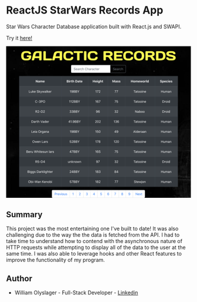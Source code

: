 # ReactJS StarWars Records App

Star Wars Character Database application built with React.js and SWAPI.

Try it [here!](https://peaceful-mountain-33852.herokuapp.com/)

![alt text](screenshot.png?raw=true)

## Summary
This project was the most entertaining one I've built to date! It was also challenging due to the way the the data is fetched from the API. I had to take time to understand how to contend with the asynchronous nature of HTTP requests while attempting to display all of the data to the user at the same time. I was also able to leverage hooks and other React features to improve the functionality of my program. 

## Author 
* William Olyslager - Full-Stack Developer - [Linkedin](https://www.linkedin.com/in/william-olyslager-082151138/)
